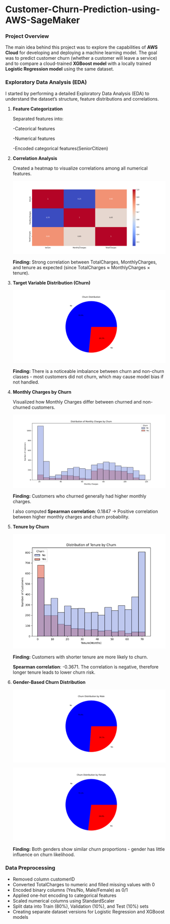 # Customer-Churn-Prediction-using-AWS-SageMaker

### Project Overview

The main idea behind this project was to explore the capabilities of **AWS Cloud** for developing and deploying a machine learning model. 
The goal was to predict customer churn (whether a customer will leave a service) and to compare a cloud-trained **XGBoost model** with a locally trained **Logistic Regression model** using the same dataset.

### Exploratory Data Analysis (EDA)

I started by performing a detailed Exploratory Data Analysis (EDA) to understand the dataset’s structure, feature distributions and correlations.

1. **Feature Categorization**

   Separated features into:

   -Cateorical features

   -Numerical features

   -Encoded categorical features(SeniorCitizen)

2. **Correlation Analysis**

   Created a heatmap to visualize correlations among all numerical features.

   ![Correlation Heatmap](images/Figure_1.png)

   **Finding:** Strong correlation between TotalCharges, MonthlyCharges, and tenure as expected (since TotalCharges ≈ MonthlyCharges × tenure).

3. **Target Variable Distribution (Churn)**

   ![Correlation Heatmap](images/Figure_2.png)

   **Finding:** There is a noticeable imbalance between churn and non-churn classes - most customers did not churn, which may cause model bias if not handled.

4. **Monthly Charges by Churn**

    Visualized how Monthly Charges differ between churned and non-churned customers.

   ![Correlation Heatmap](images/Figure_3.png)

   **Finding:** Customers who churned generally had higher monthly charges.

   I also computed **Spearman correlation**: 0.1847 -> Positive correlation between higher monthly charges and churn probability.

5. **Tenure by Churn**

   ![Correlation Heatmap](images/Figure_4.png)

   **Finding:** Customers with shorter tenure are more likely to churn.

    **Spearman correlation**:  -0.3671. The correlation is negative, therefore longer tenure leads to lower churn risk.

6. **Gender-Based Churn Distribution**

   ![Correlation Heatmap](images/Figure_5.png)

   ![Correlation Heatmap](images/Figure_6.png)

   **Finding:** Both genders show similar churn proportions - gender has little influence on churn likelihood.


### Data Preprocessing

- Removed column customerID
- Converted TotalCharges to numeric and filled missing values with 0
- Encoded binary columns (Yes/No, Male/Female) as 0/1
- Applied one-hot encoding to categorical features
- Scaled numerical columns using StandardScaler
- Split data into Train (80%), Validation (10%), and Test (10%) sets
- Creating separate dataset versions for Logistic Regression and XGBoost models




   
   
   
   
   

   



